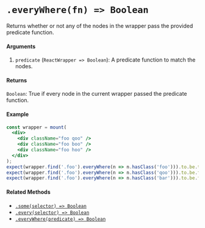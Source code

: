 # `.everyWhere(fn) => Boolean`

Returns whether or not any of the nodes in the wrapper pass the provided predicate function.


#### Arguments

1. `predicate` (`ReactWrapper => Boolean`): A predicate function to match the nodes.



#### Returns

`Boolean`: True if every node in the current wrapper passed the predicate function.



#### Example

```jsx
const wrapper = mount(
  <div>
    <div className="foo qoo" />
    <div className="foo boo" />
    <div className="foo hoo" />
  </div>
);
expect(wrapper.find('.foo').everyWhere(n => n.hasClass('foo'))).to.be.true;
expect(wrapper.find('.foo').everyWhere(n => n.hasClass('qoo'))).to.be.false;
expect(wrapper.find('.foo').everyWhere(n => n.hasClass('bar'))).to.be.false;
```


#### Related Methods

- [`.some(selector) => Boolean`](some.md)
- [`.every(selector) => Boolean`](every.md)
- [`.everyWhere(predicate) => Boolean`](everyWhere.md)
